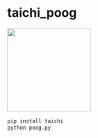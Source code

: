 # taichi_poog

<img src="https://github.com/kaiwangm/public_files/raw/master/taichi/lagrangian.gif" height="192px">

```python
pip install taichi
python poog.py
```
